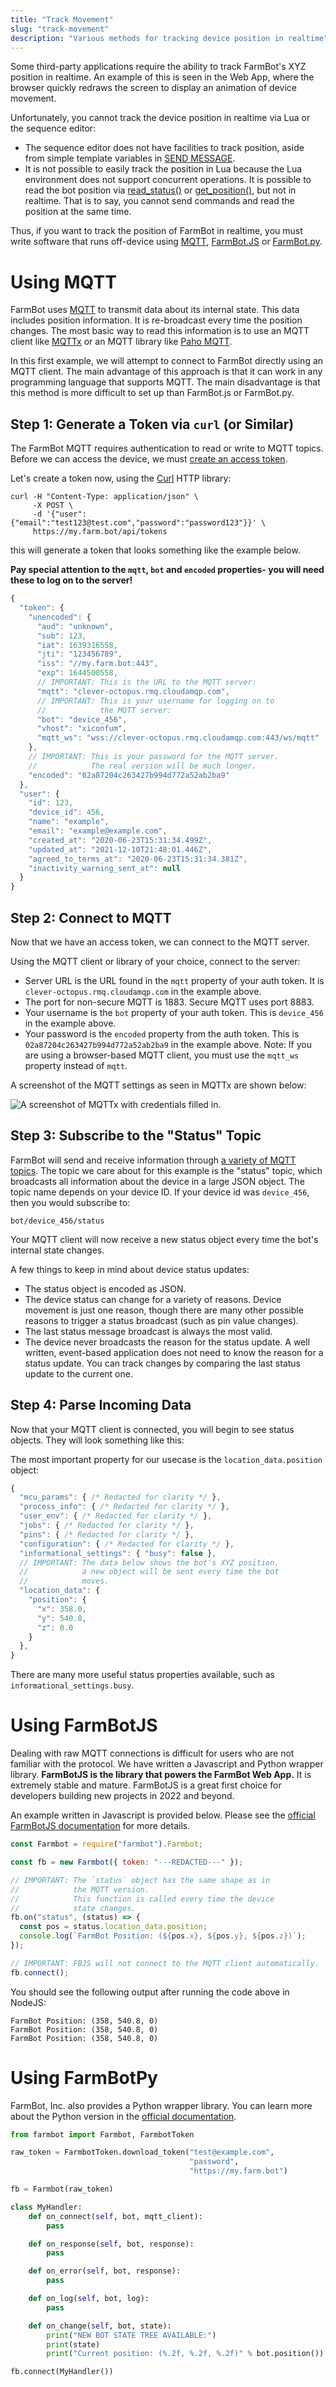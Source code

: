 ```yaml
---
title: "Track Movement"
slug: "track-movement"
description: "Various methods for tracking device position in realtime"
---
```


Some third-party applications require the ability to track FarmBot's XYZ position in realtime. An example of this is seen in the Web App, where the browser quickly redraws the screen to display an animation of device movement.

Unfortunately, you cannot track the device position in realtime via Lua or the sequence editor:

 * The sequence editor does not have facilities to track position, aside from simple template variables in [SEND MESSAGE](https://software.farm.bot/v15/app/sequences/sequence-commands/logic#send-message).
 * It is not possible to easily track the position in Lua because the Lua environment does not support concurrent operations. It is possible to read the bot position via [read_status()](../lua/functions/configuration.md#read_statuspath) or [get_position()](../lua/functions/movements.md#get_position), but not in realtime. That is to say, you cannot send commands and read the position at the same time.

Thus, if you want to track the position of FarmBot in realtime, you must write software that runs off-device using [MQTT](#using-mqtt), [FarmBot.JS](#using-farmbotjs) or [FarmBot.py](#using-farmbotpy).

# Using MQTT

FarmBot uses [MQTT](../docs/message-broker.md#mqtt) to transmit data about its internal state. This data includes position information. It is re-broadcast every time the position changes. The most basic way to read this information is to use an MQTT client like [MQTTx](https://mqttx.app/) or an MQTT library like [Paho MQTT](../python/message-broker-examples.md).

In this first example, we will attempt to connect to FarmBot directly using an MQTT client. The main advantage of this approach is that it can work in any programming language that supports MQTT. The main disadvantage is that this method is more difficult to set up than FarmBot.js or FarmBot.py.

## Step 1: Generate a Token via `curl` (or Similar)

The FarmBot MQTT requires authentication to read or write to MQTT topics. Before we can access the device, we must [create an access token](../python/web-app-api-examples.md#get-your-farmbot-web-app-token).

Let's create a token now, using the [Curl](https://curl.se/) HTTP library:

```
curl -H "Content-Type: application/json" \
     -X POST \
     -d '{"user":{"email":"test123@test.com","password":"password123"}}' \
     https://my.farm.bot/api/tokens
```

this will generate a token that looks something like the example below.

**Pay special attention to the `mqtt`, `bot` and `encoded` properties- you will need these to log on to the server!**

```javascript
{
  "token": {
    "unencoded": {
      "aud": "unknown",
      "sub": 123,
      "iat": 1639316558,
      "jti": "123456789",
      "iss": "//my.farm.bot:443",
      "exp": 1644500558,
      // IMPORTANT: This is the URL to the MQTT server:
      "mqtt": "clever-octopus.rmq.cloudamqp.com",
      // IMPORTANT: This is your username for logging on to
      //            the MQTT server:
      "bot": "device_456",
      "vhost": "xiconfum",
      "mqtt_ws": "wss://clever-octopus.rmq.cloudamqp.com:443/ws/mqtt"
    },
    // IMPORTANT: This is your password for the MQTT server.
    //            The real version will be much longer.
    "encoded": "02a87204c263427b994d772a52ab2ba9"
  },
  "user": {
    "id": 123,
    "device_id": 456,
    "name": "example",
    "email": "example@example.com",
    "created_at": "2020-06-23T15:31:34.499Z",
    "updated_at": "2021-12-10T21:48:01.446Z",
    "agreed_to_terms_at": "2020-06-23T15:31:34.381Z",
    "inactivity_warning_sent_at": null
  }
}
```

## Step 2: Connect to MQTT

Now that we have an access token, we can connect to the MQTT server.

Using the MQTT client or library of your choice, connect to the server:

 * Server URL is the URL found in the `mqtt` property of your auth token. It is `clever-octopus.rmq.cloudamqp.com` in the example above.
 * The port for non-secure MQTT is 1883. Secure MQTT uses port 8883.
 * Your username is the `bot` property of your auth token. This is `device_456` in the example above.
 * Your password is the `encoded` property from the auth token. This is `02a87204c263427b994d772a52ab2ba9` in the example above.
Note: If you are using a browser-based MQTT client, you must use the `mqtt_ws` property instead of `mqtt`.

A screenshot of the MQTT settings as seen in MQTTx are shown below:

![A screenshot of MQTTx with credentials filled in.](_images/mqtt_gui.png)

## Step 3: Subscribe to the "Status" Topic

FarmBot will send and receive information through [a variety of MQTT topics](../docs/message-broker/sending-commands.md#step-3-subscribing-to-topics). The topic we care about for this example is the "status" topic, which broadcasts all information about the device in a large JSON object. The topic name depends on your device ID. If your device id was `device_456`, then you would subscribe to:

```
bot/device_456/status
```

Your MQTT client will now receive a new status object every time the bot's internal state changes.

A few things to keep in mind about device status updates:

 * The status object is encoded as JSON.
 * The device status can change for a variety of reasons. Device movement is just one reason, though there are many other possible reasons to trigger a status broadcast (such as pin value changes).
 * The last status message broadcast is always the most valid.
 * The device never broadcasts the reason for the status update. A well written, event-based application does not need to know the reason for a status update. You can track changes by comparing the last status update to the current one.

## Step 4: Parse Incoming Data

Now that your MQTT client is connected, you will begin to see status objects. They will look something like this:

The most important property for our usecase is the `location_data.position` object:

```javascript
{
  "mcu_params": { /* Redacted for clarity */ },
  "process_info": { /* Redacted for clarity */ },
  "user_env": { /* Redacted for clarity */ },
  "jobs": { /* Redacted for clarity */ },
  "pins": { /* Redacted for clarity */ },
  "configuration": { /* Redacted for clarity */ },
  "informational_settings": { "busy": false },
  // IMPORTANT: The data below shows the bot's XYZ position.
  //            a new object will be sent every time the bot
  //            moves.
  "location_data": {
    "position": {
      "x": 358.0,
      "y": 540.8,
      "z": 0.0
    }
  },
}
```

There are many more useful status properties available, such as `informational_settings.busy`.

# Using FarmBotJS

Dealing with raw MQTT connections is difficult for users who are not familiar with the protocol. We have written a Javascript and Python wrapper library. **FarmBotJS is the library that powers the FarmBot Web App.** It is extremely stable and mature. FarmBotJS is a great first choice for developers building new projects in 2022 and beyond.

An example written in Javascript is provided below. Please see the [official FarmBotJS documentation](https://github.com/FarmBot/farmbot-js) for more details.

```javascript
const Farmbot = require("farmbot").Farmbot;

const fb = new Farmbot({ token: "---REDACTED---" });

// IMPORTANT: The `status` object has the same shape as in
//            the MQTT version.
//            This function is called every time the device
//            state changes.
fb.on("status", (status) => {
  const pos = status.location_data.position;
  console.log(`FarmBot Position: (${pos.x}, ${pos.y}, ${pos.z})`);
});

// IMPORTANT: FBJS will not connect to the MQTT client automatically.
fb.connect();
```

You should see the following output after running the code above in NodeJS:

```
FarmBot Position: (358, 540.8, 0)
FarmBot Position: (358, 540.8, 0)
FarmBot Position: (358, 540.8, 0)
```

# Using FarmBotPy

FarmBot, Inc. also provides a Python wrapper library. You can learn more about the Python version in the [official documentation](https://github.com/FarmBot/farmbot-py).

```python
from farmbot import Farmbot, FarmbotToken

raw_token = FarmbotToken.download_token("test@example.com",
                                        "password",
                                        "https://my.farm.bot")

fb = Farmbot(raw_token)

class MyHandler:
    def on_connect(self, bot, mqtt_client):
        pass

    def on_response(self, bot, response):
        pass

    def on_error(self, bot, response):
        pass

    def on_log(self, bot, log):
        pass

    def on_change(self, bot, state):
        print("NEW BOT STATE TREE AVAILABLE:")
        print(state)
        print("Current position: (%.2f, %.2f, %.2f)" % bot.position())

fb.connect(MyHandler())
```
